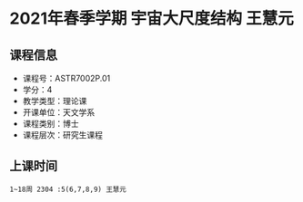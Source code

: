 # 2021年春季学期 宇宙大尺度结构 王慧元






## 课程信息

- 课程号：ASTR7002P.01
- 学分：4
- 教学类型：理论课
- 开课单位：天文学系
- 课程类别：博士
- 课程层次：研究生课程

## 上课时间

```
1~18周 2304 :5(6,7,8,9) 王慧元
```

